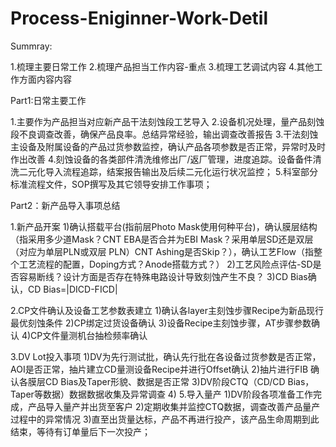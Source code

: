 # Process-Eniginner-Work-Detil
Summray:

1.梳理主要日常工作
2.梳理产品担当工作内容-重点
3.梳理工艺调试内容
4.其他工作方面内容内容


Part1:日常主要工作

1.主要作为产品担当对应新产品干法刻蚀段工艺导入
2.设备机况处理，量产品刻蚀段不良调查改善，确保产品良率。总结异常经验，输出调查改善报告
3.干法刻蚀主设备及附属设备的产品过货参数监控，确认产品各项参数是否正常，异常时及时作出改善
4.刻蚀设备的各类部件清洗维修出厂/返厂管理，进度追踪。设备备件清洗二元化导入流程追踪，结案报告输出及后续二元化运行状况监控；
5.科室部分标准流程文件，SOP撰写及其它领导安排工作事项；

Part2：新产品导入事项总结

1.新产品开案
  1)确认搭载平台(指前层Photo Mask使用何种平台)，确认膜层结构（指采用多少道Mask？CNT EBA是否合并为EBI Mask？采用单层SD还是双层（对应为单层PLN或双层  PLN）CNT Ashing是否Skip？），确认工艺Flow（指整个工艺流程的配置，Doping方式？Anode搭载方式？）
  2)工艺风险点评估-SD是否容易断线？设计方面是否存在特殊电路设计导致刻蚀产生不良？
  3)CD Bias确认，CD Bias=|DICD-FICD|
  
2.CP文件确认及设备工艺参数表建立
  1)确认各layer主刻蚀步骤Recipe为新品现行最优刻蚀条件
  2)CP绑定过货设备确认
  3)设备Recipe主刻蚀步骤，AT步骤参数确认
  4)CP文件量测机台抽检频率确认

3.DV Lot投入事项
  1)DV为先行测试批，确认先行批在各设备过货参数是否正常，AOI是否正常，抽片建立CD量测设备Recipe并进行Offset确认
  2)抽片进行FIB 确认各膜层CD Bias及Taper形貌、数据是否正常
  3)DV阶段CTQ（CD/CD Bias，Taper等数据）数据数据收集及异常调查
  4)
5.导入量产
  1)DV阶段各项准备工作完成，产品导入量产并出货至客户
  2)定期收集并监控CTQ数据，调查改善产品量产过程中的异常情况
  3)直至出货量达标，产品不再进行投产，该产品生命周期到此结束，等待有订单量后下一次投产；

